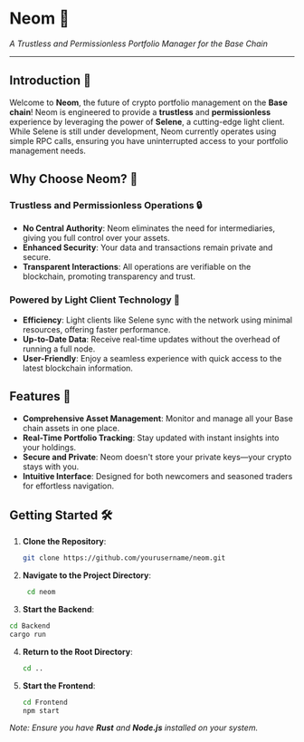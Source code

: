 # Neom 🌌

*A Trustless and Permissionless Portfolio Manager for the Base Chain*

---

## Introduction 🚀

Welcome to **Neom**, the future of crypto portfolio management on the **Base chain**! Neom is engineered to provide a **trustless** and **permissionless** experience by leveraging the power of **Selene**, a cutting-edge light client. While Selene is still under development, Neom currently operates using simple RPC calls, ensuring you have uninterrupted access to your portfolio management needs.

## Why Choose Neom? 🤔

### Trustless and Permissionless Operations 🔒

- **No Central Authority**: Neom eliminates the need for intermediaries, giving you full control over your assets.
- **Enhanced Security**: Your data and transactions remain private and secure.
- **Transparent Interactions**: All operations are verifiable on the blockchain, promoting transparency and trust.

### Powered by Light Client Technology 🌟

- **Efficiency**: Light clients like Selene sync with the network using minimal resources, offering faster performance.
- **Up-to-Date Data**: Receive real-time updates without the overhead of running a full node.
- **User-Friendly**: Enjoy a seamless experience with quick access to the latest blockchain information.

## Features 🎯

- **Comprehensive Asset Management**: Monitor and manage all your Base chain assets in one place.
- **Real-Time Portfolio Tracking**: Stay updated with instant insights into your holdings.
- **Secure and Private**: Neom doesn't store your private keys—your crypto stays with you.
- **Intuitive Interface**: Designed for both newcomers and seasoned traders for effortless navigation.

## Getting Started 🛠️

1. **Clone the Repository**:
   ```bash
   git clone https://github.com/yourusername/neom.git
   ```
2. **Navigate to the Project Directory**:
   ```bash
    cd neom
   ```
3. **Start the Backend**:
  ```bash
  cd Backend
  cargo run
  ```
4. **Return to the Root Directory**:
   ```bash
   cd ..
   ```
5. **Start the Frontend**:
   ```bash
   cd Frontend
   npm start
   ```
*Note: Ensure you have **Rust** and **Node.js** installed on your system.*




